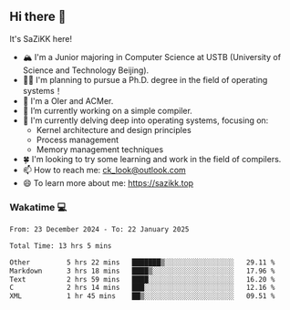 ## Hi there 👋

It's SaZiKK here!

- 🏔️ I'm a Junior majoring in Computer Science  at USTB (University of Science and Technology Beijing).
- 🧑‍🎓 I'm planning to pursue a Ph.D. degree in the field of operating systems！
- 🚀 I'm a OIer and ACMer.
- 🔭 I’m currently working on a simple compiler.
- 🌱 I'm currently delving deep into operating systems, focusing on:
  - Kernel architecture and design principles
  - Process management
  - Memory management techniques
- 🍀 I'm looking to try some learning and work in the field of compilers.
- 📫 How to reach me: ck_look@outlook.com
- 😄 To learn more about me: https://sazikk.top

  
<!--
**SaZiKK/SaZiKK** is a ✨ _special_ ✨ repository because its `README.md` (this file) appears on your GitHub profile.

Here are some ideas to get you started:

- 🔭 I’m currently working on ...
- 🌱 I’m currently learning ...
- 👯 I’m looking to collaborate on ...
- 🤔 I’m looking for help with ...
- 💬 Ask me about ...
- 📫 How to reach me: ...
- 😄 Pronouns: ...
- ⚡ Fun fact: ...
-->

### Wakatime 💻

<!--START_SECTION:waka-->

```txt
From: 23 December 2024 - To: 22 January 2025

Total Time: 13 hrs 5 mins

Other         5 hrs 22 mins   ███████▒░░░░░░░░░░░░░░░░░   29.11 %
Markdown      3 hrs 18 mins   ████▒░░░░░░░░░░░░░░░░░░░░   17.96 %
Text          2 hrs 59 mins   ████░░░░░░░░░░░░░░░░░░░░░   16.20 %
C             2 hrs 14 mins   ███░░░░░░░░░░░░░░░░░░░░░░   12.16 %
XML           1 hr 45 mins    ██▒░░░░░░░░░░░░░░░░░░░░░░   09.51 %
```

<!--END_SECTION:waka-->
